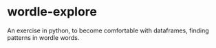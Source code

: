 # wordle-explore
An exercise in python, to become comfortable with dataframes, finding patterns in wordle words.
